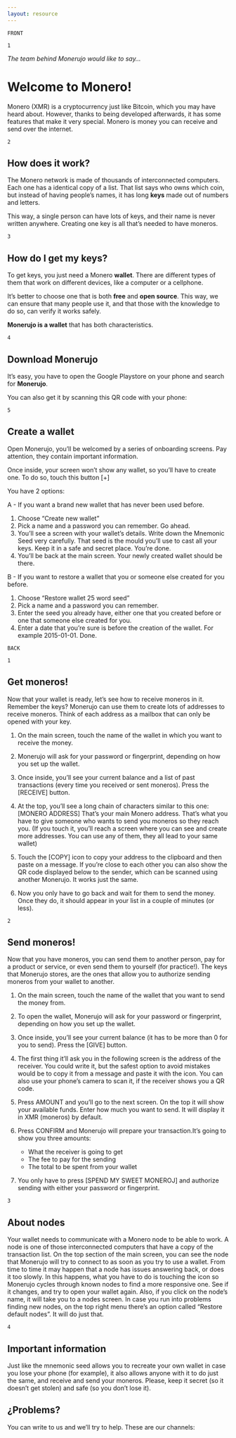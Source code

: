 ```yaml
---
layout: resource
---
```


`FRONT`

`1`

*The team behind Monerujo would like to say…*

# Welcome to Monero!

Monero (XMR) is a cryptocurrency just like Bitcoin, which you may have heard about.
However, thanks to being developed afterwards, it has some features that make it very special. Monero is money you can receive and send over the internet.

`2`

## How does it work?

The Monero network is made of thousands of interconnected computers. Each one has a identical copy of a list. That list says who owns which coin, but instead of having people’s names, it has long **keys** made out of numbers and letters.

This way, a single person can have lots of keys, and their name is never written anywhere.
Creating one key is all that’s needed to have moneros.

`3`

## How do I get my keys?

To get keys, you just need a Monero **wallet**. There are different types of them that work on different devices, like a computer or a cellphone.

It’s better to choose one that is both **free** and **open source**. This way, we can ensure that many people use it, and that those with the knowledge to do so, can verify it works safely.

**Monerujo is a wallet** that has both characteristics.

`4`

## Download Monerujo

It’s easy, you have to open the Google Playstore on your phone and search for **Monerujo**.

You can also get it by scanning this QR code with your phone:

`5`

## Create a wallet

Open Monerujo, you’ll be welcomed by a series of onboarding screens. Pay attention, they contain important information.

Once inside, your screen won’t show any wallet, so you’ll have to create one.
To do so, touch this button [+]

You have 2 options:

A - If you want a brand new wallet that has never been used before.

1. Choose “Create new wallet”
2. Pick a name and a password you can remember. Go ahead.
3. You’ll see a screen with your wallet’s details. Write down the Mnemonic Seed very carefully. That seed is the mould you’ll use to cast all your keys. Keep it in a safe and secret place. You’re done.
4. You’ll be back at the main screen. Your newly created wallet should be there.

B - If you want to restore a wallet that you or someone else created for you before.

1. Choose “Restore wallet 25 word seed”
2. Pick a name and a password you can remember.
3. Enter the seed you already have, either one that you created before or one that someone else created for you.
4. Enter a date that you’re sure is before the creation of the wallet. For example 2015-01-01. Done.

`BACK`

`1`

## Get moneros!

Now that your wallet is ready, let’s see how to receive moneros in it.
Remember the keys? Monerujo can use them to create lots of addresses to receive moneros. Think of each address as a mailbox that can only be opened with your key.

1. On the main screen, touch the name of the wallet in which you want to receive the money.
2. Monerujo will ask for your password or fingerprint, depending on how you set up the wallet.
3. Once inside, you’ll see your current balance and a list of past transactions (every time you received or sent moneros). Press the [RECEIVE] button.
4. At the top, you’ll see a long chain of characters similar to this one: [MONERO ADDRESS] That’s your main Monero address. That’s what you have to give someone who wants to send you moneros so they reach you. (If you touch it, you’ll reach a screen where you can see and create more addresses. You can use any of them, they all lead to your same wallet)

5. Touch the [COPY] icon to copy your address to the clipboard and then paste on a message. If you’re close to each other you can also show the QR code displayed below to the sender, which can be scanned using another Monerujo. It works just the same.
6. Now you only have to go back and wait for them to send the money. Once they do, it should appear in your list in a couple of minutes (or less).

`2`

## Send moneros!

Now that you have moneros, you can send them to another person, pay for a product or service, or even send them to yourself (for practice!).
The keys that Monerujo stores, are the ones that allow you to authorize sending moneros from your wallet to another.

1. On the main screen, touch the name of the wallet that you want to send the money from.
2. To open the wallet, Monerujo will ask for your password or fingerprint, depending on how you set up the wallet.
3. Once inside, you’ll see your current balance (it has to be more than 0 for you to send).
	Press the [GIVE] button.


5. The first thing it’ll ask you in the following screen is the address of the receiver. You could write it, but the safest option to avoid mistakes would be to copy it from a message and paste it with the             icon.
You can also use your phone’s camera to scan it, if the receiver shows you a QR code.
6. Press AMOUNT and you’ll go to the next screen. On the top it will show your available funds. Enter how much you want to send. It will display it in XMR (moneros) by default.
7. Press CONFIRM and Monerujo will prepare your transaction.It’s going to show you three amounts:
	- What the receiver is going to get
	- The fee to pay for the sending
	- The total to be spent from your wallet
8. You only have to press [SPEND MY SWEET MONEROJ] and authorize sending with either your password or fingerprint.

`3`

## About nodes

Your wallet needs to communicate with a Monero node to be able to work. A node is one of those interconnected computers that have a copy of the transaction list.
On the top section of the main screen, you can see the node that Monerujo will try to connect to as soon as you try to use a wallet.
From time to time it may happen that a node has issues answering back, or does it too slowly. In this happens, what you have to do is touching the	icon so Monerujo cycles through known nodes to find a more responsive one. See if it changes, and try to open your wallet again.
Also, if you click on the node’s name, it will take you to a nodes screen. In case you run into problems finding new nodes, on the top right menu there’s an option called “Restore default nodes”. It will do just that.

`4`

## Important information

Just like the mnemonic seed allows you to recreate your own wallet in case you lose your phone (for example), it also allows anyone with it to do just the same, and receive and send your moneros. Please, keep it secret (so it doesn’t get stolen) and safe (so you don’t lose it).

## ¿Problems?

You can write to us and we’ll try to help.
These are our channels:
